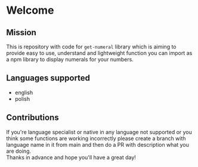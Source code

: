 # Welcome

## Mission

This is repository with code for `get-numeral` library which is aiming to provide easy to use, understand and lightweight function you can import as a npm library to display numerals for your numbers.

## Languages supported

* english
* polish

## Contributions

If you're language specialist or native in any language not supported or you think some functions are working incorrectly please create a branch with language name in it from main and then do a PR with description what you are doing.  
Thanks in advance and hope you'll have a great day!